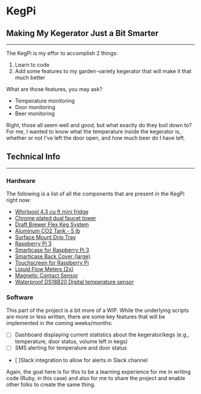 # KegPi
## Making My Kegerator Just a Bit Smarter
---

The KegPi is my effor to accomplish 2 things:
1. Learn to code
2. Add some features to my garden-variety kegerator that will make it that much better

What are those features, you may ask?
* Temperature monitoring
* Door monitoring
* Beer monitoring

Right, those all seem well and good, but what exactly do they boil down to? For me, I wanted to know what the temperature inside the kegerator is, whether or not I've left the door open, and how much beer do I have left. 

## Technical Info
---

### Hardware
The following is a list of all the components that are present in the KegPi right now:
* [Whirlpool 4.3 cu ft mini fridge](https://www.amazon.com/Whirlpool-Stainless-Compact-Refrigerator-Fridge/dp/B00XQLQXMY)
* [Chrome plated dual faucet tower](http://www.beveragefactory.com/draftbeer/towers/doublefaucet/D4743DT___6843.shtml)
* [Draft Brewer Flex Keg System](https://www.midwestsupplies.com/draft-brewer-flex-keg-system)
* [Aluminum CO2 Tank - 5 lb](http://www.austinhomebrew.com/Aluminum-CO2-Tank--5-lb_p_4693.html)
* [Surface Mount Drip Tray](http://www.beveragefactory.com/draftbeer/driptray/cutout/kegco-surface-mount-drip-tray-seco1610.html)
* [Raspberry Pi 3](https://www.amazon.com/Raspberry-Model-A1-2GHz-64-bit-quad-core/dp/B01CD5VC92/ref=sr_1_3?s=pc&ie=UTF8&qid=1500307132&sr=1-3&keywords=raspberry+pi+3)
* [Smarticase for Raspberry Pi 3](https://smarticase.com/collections/all/products/smartipi-touch)
* [Smarticase Back Cover (large)](https://smarticase.com/collections/all/products/smartipi-touch-back-cover)
* [Touchscreen for Raspberry Pi](https://www.adafruit.com/product/2718)
* [Liquid Flow Meters (2x)](https://www.adafruit.com/product/2718)
* [Magnetic Contact Sensor](https://www.adafruit.com/product/375)
* [Waterproof DS18B20 Digital temperature sensor](https://www.adafruit.com/product/381)

### Software
This part of the project is a bit more of a WIP. While the underlying scripts are more or less written, there are some key features that will be implemented in the coming weeks/months:
- [ ] Dashboard displaying current statistics about the kegerator/kegs (e.g., temperature, door status, volume left in kegs)
- [ ] SMS alerting for temperature and door status
- [ ]Slack integration to allow for alerts in Slack channel

Again, the goal here is for this to be a learning experience for me in writing code (Ruby, in this case) and also for me to share the project and enable other folks to create the same thing.
